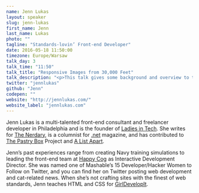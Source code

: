 ```yaml
---
name: Jenn Lukas
layout: speaker
slug: jenn-lukas
first_name: Jenn
last_name: Lukas
photo: ""
tagline: "Standards-lovin’ Front-end Developer"
date: 2016-05-18 11:50:00
timezone: Europe/Warsaw
talk_day: 3
talk_time: "11:50"
talk_title: "Responsive Images from 30,000 Feet"
talk_description: "<p>This talk gives some background and overview to the current state and future state of responsive images. I talk about issues and solutions around performance and production when handling images.</p><p>We also talk communication and responsibility, as one of the tricky things about images is that often people wonder &quot;who&apos;s responsibility is this?&quot; Design? Content? Development? Spoiler alert: everyone!</p><p>We&apos;ll talk image format solutions and how and when to use different solutions (SVG, srcset, picture). How CDN&apos;s can help. We&apos;ll also incorporate some fun things we can do with images and CSS and neat effects dealing with images as a content source. This covers development, design, and UX topics. </p>"
twitter: "jennlukas"
github: "Jenn"
codepen: ""
website: "http://jennlukas.com/"
website_label: "jennlukas.com"
---
```


<p>Jenn Lukas is a multi-talented front-end consultant and freelancer developer in Philadelphia and is the founder of <a href="http://ladiesintech.com/">Ladies in Tech</a>. She writes for <a href="http://www.thenerdary.net/">The Nerdary</a>, is a columnist for <a href="http://www.netmagazine.com/">.net</a> magazine, and has contributed to <a href="http://the-pastry-box-project.net/baker/jenn-lukas/">The Pastry Box</a> Project and <a href="http://alistapart.com/author/jennlukas">A List Apart</a>.</p>
<p>Jenn’s past experiences range from creating Navy training simulations to leading the front-end team at <a href="http://www.happycog.com/">Happy Cog</a> as Interactive Development Director. She was named one of Mashable’s 15 Developer/Hacker Women to Follow on Twitter, and you can find her on Twitter posting web development and cat-related news. When she’s not crafting sites with the finest of web standards, Jenn teaches HTML and CSS for <a href="http://girldevelopit.com/chapters/philadelphia">GirlDevelopIt</a>.</p>
